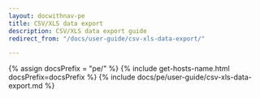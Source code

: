 ```yaml
---
layout: docwithnav-pe
title: CSV/XLS data export
description: CSV/XLS data export guide
redirect_from: "/docs/user-guide/csv-xls-data-export/"

---
```


{% assign docsPrefix = "pe/" %}
{% include get-hosts-name.html docsPrefix=docsPrefix %}
{% include docs/pe/user-guide/csv-xls-data-export.md %}